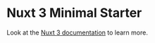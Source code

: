# Nuxt 3 Minimal Starter

Look at the [Nuxt 3 documentation](https://nuxt.com/docs/getting-started/introduction) to learn more.















